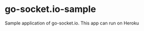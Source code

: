go-socket.io-sample
===================

Sample application of go-socket.io. This app can run on Heroku
